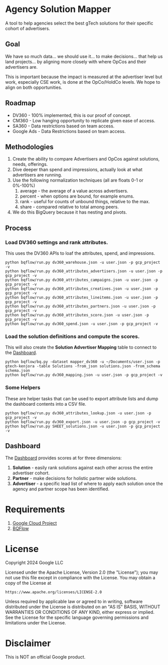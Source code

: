 # Agency Solution Mapper

A tool to help agencies select the best gTech solutions for their specific cohort of advertisers.

## Goal

We have so much data... we should use it... to make decisions... that help us land projects... by aligning more closely with where OpCos and their advertisers are.

This is important because the impact is measured at the advertiser level but work, especially CSE work, is done at the OpCo/HoldCo levels.  We hope to align on both opportunities.

## Roadmap
   * DV360 - 100% implemented, this is our proof of concept.
   * CM360 - Low hanging opportunity to replicate given ease of access.
   * SA360 - Data restrictions based on team access.
   * Google Ads - Data Restrictions based on team access.

## Methodologies
1. Create the ability to compare Advertisers and OpCos against solutions, needs, offerings.
1. Dive deeper than spend and impressions, actually look at what advertisers are running.
1. Use the following normalization techniques (all are floats 0-1 or 0%-100%)
   1. average - the average of a value across advertisers.
   1. percent - when options are bound, for example enums.
   1. rank - useful for counts of unbound things, relative to the max.
   1. share - compared relative to total among peers.
1. We do this BigQuery because it has nesting and pivots.

## Process

### Load DV360 settings and rank attributes.
This uses the DV360 APIs to loaf the attributes, spend, and impressions.

```
python bqflow/run.py dv360_warehouse.json -u user.json -p gcp_project -v
python bqflow/run.py dv360_attributes_advertisers.json -u user.json -p gcp_project -v
python bqflow/run.py dv360_attributes_campaigns.json -u user.json -p gcp_project -v
python bqflow/run.py dv360_attributes_creatives.json -u user.json -p gcp_project -v
python bqflow/run.py dv360_attributes_lineitems.json -u user.json -p gcp_project -v
python bqflow/run.py dv360_attributes_partners.json -u user.json -p gcp_project -v
python bqflow/run.py dv360_attributes_score.json -u user.json -p gcp_project -v
python bqflow/run.py dv360_spend.json -u user.json -p gcp_project -v
```

### Load the solution definitions and compute the scores. 
This will also create the **Solution Advertiser Mapping** table to connect to the [Dashboard](https://lookerstudio.google.com/c/reporting/d2ce2f78-1cab-4634-af4c-f04f1058ad0c/).


```
python bqflow/bq.py -dataset mapper_dv360 -u ~/Documents/user.json -p gtech-kenjora -table Solutions -from_json solutions.json -from_schema schema.json 
python bqflow/run.py dv360_mapping.json -u user.json -p gcp_project -v
```

### Some Helpers
These are helper tasks that can be used to export attribute lists and dump the dashboard contents into a CSV file.

```
python bqflow/run.py dv360_attributes_lookup.json -u user.json -p gcp_project -v
python bqflow/run.py dv360_export.json -u user.json -p gcp_project -v
python bqflow/run.py SHEET_solutions.json -u user.json -p gcp_project -v
```

## Dashboard

The [Dashboard](https://lookerstudio.google.com/c/reporting/d2ce2f78-1cab-4634-af4c-f04f1058ad0c/) provides scores at for three dimensions:

1. **Solution** - easily rank solutions against each other across the entire advertiser cohort.
1. **Partner** - make decisions for holistic partner wide solutions.
1. **Advertiser** - a specific lead list of where to apply each solution once the agency and partner scope has been identified.

# Requirements
1. [Google Cloud Project](https://cloud.google.com)
1. [BQFlow](https://github.com/google-marketing-solutions/bqflow)

# License

Copyright 2024 Google LLC

Licensed under the Apache License, Version 2.0 (the "License");
you may not use this file except in compliance with the License.
You may obtain a copy of the License at

    https://www.apache.org/licenses/LICENSE-2.0

Unless required by applicable law or agreed to in writing, software
distributed under the License is distributed on an "AS IS" BASIS,
WITHOUT WARRANTIES OR CONDITIONS OF ANY KIND, either express or implied.
See the License for the specific language governing permissions and
limitations under the License.

# Disclaimer

This is NOT an official Google product.
